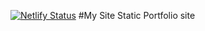 [![Netlify Status](https://api.netlify.com/api/v1/badges/5826a8d5-54a2-413c-911b-6a59b811a187/deploy-status)](https://app.netlify.com/sites/jsimiyu/deploys)
#My Site
Static Portfolio site